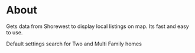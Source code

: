 # About

Gets data from Shorewest to display local listings on map. Its fast and easy to use.

Default settings search for Two and Multi Family homes
